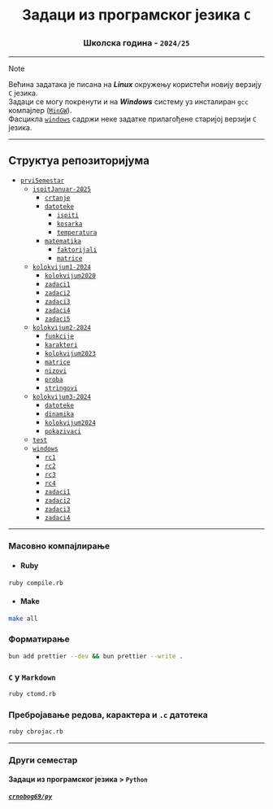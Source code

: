 # <p align="center">Задаци из програмског језика `C`</p>

### <p align="center">Школска година - `2024/25`</p>

---

> [!NOTE]
> Већина задатака је писана на **_Linux_** окружењу користећи новију верзију `C` језика.
> <br>
> Задаци се могу покренути и на **_Windows_** систему уз инсталиран `gcc` компајлер ([`MinGW`](https://www.mingw-w64.org/)).
> <br>
> Фасцикла [`windows`](prviSemestar-2024/windows/) садржи неке задатке прилагођене старијој верзији `C` језика.

---

## Структуа репозиторијума

- [`prviSemestar`](prviSemestar-2024/)
  - [`ispitJanuar-2025`](prviSemestar-2024/ispitJanuar-2025/)
    - [`crtanje`](prviSemestar-2024/ispitJanuar-2025/crtanje/)
    - [`datoteke`](prviSemestar-2024/ispitJanuar-2025/datoteke/) 
      - [`ispiti`](prviSemestar-2024/ispitJanuar-2025/datoteke/ispiti/) 
      - [`kosarka`](prviSemestar-2024/ispitJanuar-2025/datoteke/kosarka/) 
      - [`temperatura`](prviSemestar-2024/ispitJanuar-2025/datoteke/temperatura/)
    - [`matematika`](prviSemestar-2024/ispitJanuar-2025/matematika/) 
      - [`faktorijali`](prviSemestar-2024/ispitJanuar-2025/matematika/faktorijali/) 
      - [`matrice`](prviSemestar-2024/ispitJanuar-2025/matematika/matrice/)
  - [`kolokvijum1-2024`](prviSemestar-2024/kolokvijum1-2024/)
    - [`kolokvijum2020`](prviSemestar-2024/kolokvijum1-2024/kolokvijum2020/)
    - [`zadaci1`](prviSemestar-2024/kolokvijum1-2024/zadaci1/)
    - [`zadaci2`](prviSemestar-2024/kolokvijum1-2024/zadaci2/)
    - [`zadaci3`](prviSemestar-2024/kolokvijum1-2024/zadaci3/)
    - [`zadaci4`](prviSemestar-2024/kolokvijum1-2024/zadaci4/)
    - [`zadaci5`](prviSemestar-2024/kolokvijum1-2024/zadaci5/)
  - [`kolokvijum2-2024`](prviSemestar-2024/kolokvijum2-2024/)
    - [`funkcije`](prviSemestar-2024/kolokvijum2-2024/funkcije/)
    - [`karakteri`](prviSemestar-2024/kolokvijum2-2024/karakteri/)
    - [`kolokvijum2023`](prviSemestar-2024/kolokvijum2-2024/kolokvijum2023/)
    - [`matrice`](prviSemestar-2024/kolokvijum2-2024/matrice/)
    - [`nizovi`](prviSemestar-2024/kolokvijum2-2024/nizovi/)
    - [`proba`](prviSemestar-2024/kolokvijum2-2024/proba/)
    - [`stringovi`](prviSemestar-2024/kolokvijum2-2024/stringovi/)
  - [`kolokvijum3-2024`](prviSemestar-2024/kolokvijum3-2024/)
    - [`datoteke`](prviSemestar-2024/kolokvijum3-2024/datoteke/)
    - [`dinamika`](prviSemestar-2024/kolokvijum3-2024/dinamika/)
    - [`kolokvijum2024`](prviSemestar-2024/kolokvijum3-2024/kolokvijum2024/)
    - [`pokazivaci`](prviSemestar-2024/kolokvijum3-2024/pokazivaci/)
  - [`test`](prviSemestar-2024/test/)
  - [`windows`](prviSemestar-2024/windows/)
    - [`rc1`](prviSemestar-2024/windows/rc1/)
    - [`rc2`](prviSemestar-2024/windows/rc2/)
    - [`rc3`](prviSemestar-2024/windows/rc3/)
    - [`rc4`](prviSemestar-2024/windows/rc4/)
    - [`zadaci1`](prviSemestar-2024/windows/zadaci1/)
    - [`zadaci2`](prviSemestar-2024/windows/zadaci2/)
    - [`zadaci3`](prviSemestar-2024/windows/zadaci3/)
    - [`zadaci4`](prviSemestar-2024/windows/zadaci4/)

---

### Масовно компајлирање

- #### Ruby

```bash
ruby compile.rb
```

- #### Make

```bash
make all
```

### Форматирање

```bash
bun add prettier --dev && bun prettier --write .
```

### `C` у `Markdown`

```bash
ruby ctomd.rb
```

### Пребројавање редова, карактера и `.c` датотека

```bash
ruby cbrojac.rb
```

---

### Други семестар
#### Задаци из програмског језика > `Python`

[***`crnobog69/py`***](https://github.com/crnobog69/py)